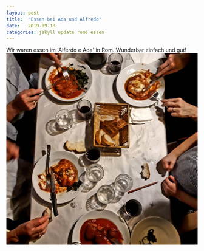 ```yaml
---
layout: post
title:  "Essen bei Ada und Alfredo"
date:   2019-09-18
categories: jekyll update rome essen
---
```

Wir waren essen im 'Alferdo e Ada' in Rom. Wunderbar einfach und gut! ![tavola](/assets/img/20190918_alfredoeada.jpg)